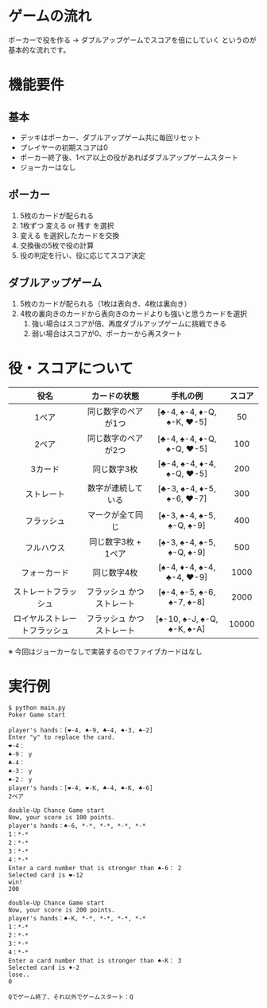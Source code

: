 # ゲームの流れ

ポーカーで役を作る → ダブルアップゲームでスコアを倍にしていく
というのが基本的な流れです。


# 機能要件

## 基本

* デッキはポーカー、ダブルアップゲーム共に毎回リセット
* プレイヤーの初期スコアは0
* ポーカー終了後、1ペア以上の役があればダブルアップゲームスタート
* ジョーカーはなし

## ポーカー

1. 5枚のカードが配られる
2. 1枚ずつ 変える or 残す を選択
3. 変える を選択したカードを交換
4. 交換後の5枚で役の計算
5. 役の判定を行い、役に応じてスコア決定

## ダブルアップゲーム

1. 5枚のカードが配られる（1枚は表向き、4枚は裏向き）
2. 4枚の裏向きのカードから表向きのカードよりも強いと思うカードを選択
    1. 強い場合はスコアが倍、再度ダブルアップゲームに挑戦できる
    2. 弱い場合はスコアが0、ポーカーから再スタート


# 役・スコアについて
| 役名 | カードの状態 | 手札の例 | スコア |
:---:|:---:| :---: |:---:
| 1ペア | 同じ数字のペアが1つ |  [♣️-4, ♠︎-4, ♦︎-Q, ♠︎-K, ❤︎-5]  | 50 |
| 2ペア | 同じ数字のペアが2つ |  [♣️-4, ♠︎-4, ♦︎-Q, ♠︎-Q, ❤︎-5]  | 100 |
| 3カード | 同じ数字3枚 |  [♣️-4, ♠︎-4, ♦︎-4, ♠︎-Q, ❤︎-5]  | 200 |
| ストレート | 数字が連続している |  [♣️-3, ♠︎-4, ♦︎-5, ♠︎-6, ❤︎-7]  | 300 |
| フラッシュ | マークが全て同じ |  [♠︎-3, ♠︎-4, ♠︎-5, ♠︎-Q, ♠︎-9]  | 400 |
| フルハウス | 同じ数字3枚 + 1ペア |  [♠︎-3, ♠︎-4, ♠︎-5, ♠︎-Q, ♠︎-9]  | 500 |
| フォーカード | 同じ数字4枚 |  [♠︎-4, ♦︎-4, ♠︎-4, ♣️-4, ❤︎-9]  | 1000 |
| ストレートフラッシュ | フラッシュ かつ ストレート |  [♠︎-4, ♠︎-5, ♠︎-6, ♠︎-7, ♠︎-8]  | 2000 |
| ロイヤルストレートフラッシュ | フラッシュ かつ ストレート |  [♠︎-10, ♠︎-J, ♠︎-Q, ♠︎-K, ♠︎-A]  | 10000 |

※ 今回はジョーカーなしで実装するのでファイブカードはなし

# 実行例
```
$ python main.py
Poker Game start

player's hands：[❤︎-4, ♠︎-9, ♣️-4, ♠︎-3, ♠︎-2]
Enter "y" to replace the card.
❤︎-4：
♠︎-9： y
♣️-4：
♠︎-3： y
♠︎-2： y
player's hands：[❤︎-4, ❤︎-K, ♣️-4, ♠︎-K, ♣️-6]
2ペア

double-Up Chance Game start
Now, your score is 100 points.
player's hands：♠︎-6, *-*, *-*, *-*, *-*
1：*-*
2：*-*
3：*-*
4：*-*
Enter a card number that is stronger than ♠︎-6： 2
Selected card is ❤︎-12
win!
200

double-Up Chance Game start
Now, your score is 200 points.
player's hands：♠︎-K, *-*, *-*, *-*, *-*
1：*-*
2：*-*
3：*-*
4：*-*
Enter a card number that is stronger than ♠︎-K： 3
Selected card is ♦︎-2
lose..
0

Qでゲーム終了、それ以外でゲームスタート：Q
```
